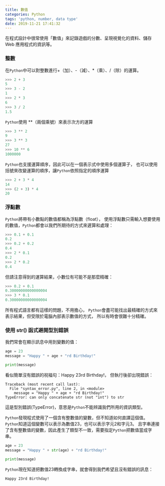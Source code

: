 ```yaml
---
title: 數值
categories: Python
tags: 'python, number, data type'
date: 2019-11-21 17:41:32
---
```


在程式設計中很常使用「數值」來記錄遊戲的分數、呈現視覺化的資料、儲存Web 應用程式的資訊等。

### 整數
在`Python`中可以對整數進行+（加）、-（減）、*（乘）、/（除）的運算。
```python
>>> 2 + 3
5
>>> 3 - 2
1
>>> 2 * 3
6
>>> 3 / 2
1.5
```

<!-- more -->

`Python`使用 **（兩個乘號）來表示次方的運算
```python
>>> 3 ** 2
9
>>> 3 ** 3
27
>>> 10 ** 6
1000000
```
`Python`也支援運算順序，因此可以在一個表示式中使用多個運算子，
也可以使用括號來改變運算的順序，讓`Python`依照指定的順序運算
```python
>>> 2 + 3 * 4
14
>>> (2 + 3) * 4
20
```

### 浮點數
`Python`將帶有小數點的數值都稱為浮點數（float），
使用浮點數只需輸入想要使用的數值，`Python`都會以我們所期待的方式來遲算和處理：
```python
>>> 0.1 + 0.1
0.2
>>> 0.2 + 0.2
0.4
>>> 2 * 0.1
0.2
>>> 2 * 0.2
0.4
```
但請注意得到的運算結果，小數位有可能不是那麼精確：
```python
>>> 0.2 + 0.1
0.30000000000000004
>>> 3 * 0.1
0.30000000000000004
```
所有程式語言都有這樣的問題，不用擔心，
`Python`會盡可能找出最精確的方式來表示結果，但受限於電腦內部表示數值的方式，
所以有時會很難十分精確。

### 使用 str() 函式避開型別錯誤
我們常會在顯示訊息中用到變數的值：
```python
age = 23
message = "Happy " + age + "rd Birthday!"

print(message)
```
看似簡單沒有錯誤的祝福句：Happy 23rd Birthday!，
但執行後卻出現錯誤：
```text
Traceback (most recent call last):
  File "syntax_error.py", line 2, in <module>
    message = "Happy " + age + "rd Birthday!"
TypeError: can only concatenate str (not "int") to str
```
這是型別錯誤(TypeError)，意思是`Python`不能辨識我們所用的資訊類型。

`Python`發現程式使用了一個含有整數值的變數，但不知道如何直譯這個值。
`Python`知道這個變數可以表示為數值23，也可以表示字元2和字元3。
且字串連接了含有整數值的變數，因此產生了類型不一致，需要指定`Python`把數值當成字串。
```python
age = 23
message = "Happy " + str(age) + "rd Birthday!"

print(message)
```
`Python`現在知道把數值23轉換成字串，就會得到我們希望且沒有錯誤的訊息：
```text
Happy 23rd Birthday!
```
